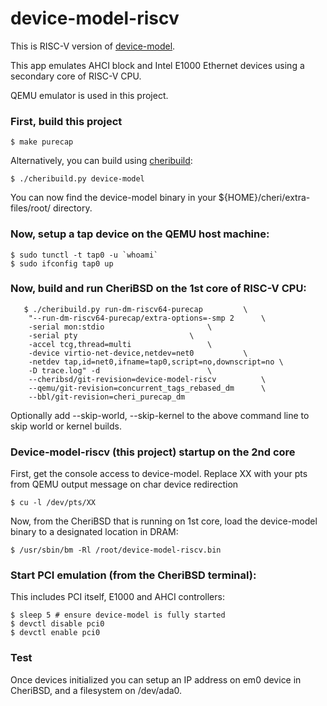 # device-model-riscv

This is RISC-V version of [device-model](https://github.com/CTSRD-CHERI/device-model).

This app emulates AHCI block and Intel E1000 Ethernet devices using a secondary core of RISC-V CPU.

QEMU emulator is used in this project.

### First, build this project
    $ make purecap

Alternatively, you can build using [cheribuild](https://github.com/CTSRD-CHERI/cheribuild):

    $ ./cheribuild.py device-model

You can now find the device-model binary in your ${HOME}/cheri/extra-files/root/ directory.

### Now, setup a tap device on the QEMU host machine:

    $ sudo tunctl -t tap0 -u `whoami`
    $ sudo ifconfig tap0 up

### Now, build and run CheriBSD on the 1st core of RISC-V CPU:
```
   $ ./cheribuild.py run-dm-riscv64-purecap			\
    "--run-dm-riscv64-purecap/extra-options=-smp 2		\
    -serial mon:stdio						\
    -serial pty							\
    -accel tcg,thread=multi					\
    -device virtio-net-device,netdev=net0			\
    -netdev tap,id=net0,ifname=tap0,script=no,downscript=no	\
    -D trace.log" -d						\
    --cheribsd/git-revision=device-model-riscv			\
    --qemu/git-revision=concurrent_tags_rebased_dm		\
    --bbl/git-revision=cheri_purecap_dm
```

Optionally add --skip-world, --skip-kernel to the above command line to skip world or kernel builds.

### Device-model-riscv (this project) startup on the 2nd core

First, get the console access to device-model. Replace XX with your pts from QEMU output message on char device redirection

    $ cu -l /dev/pts/XX

Now, from the CheriBSD that is running on 1st core, load the device-model binary to a designated location in DRAM:

    $ /usr/sbin/bm -Rl /root/device-model-riscv.bin

### Start PCI emulation (from the CheriBSD terminal):

This includes PCI itself, E1000 and AHCI controllers:

    $ sleep 5 # ensure device-model is fully started
    $ devctl disable pci0
    $ devctl enable pci0

### Test

Once devices initialized you can setup an IP address on em0 device in CheriBSD, and a filesystem on /dev/ada0.
